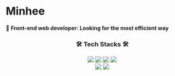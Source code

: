 # Minhee
🧐 **Front-end web developer: Looking for the most efficient way** 

<div align=center> 
  
<h3> 🛠 Tech Stacks 🛠 </h3> 

  
<img src="https://img.shields.io/badge/react-61DAFB?style=for-the-badge&logo=react&logoColor=black"> 
   <img src= "https://img.shields.io/badge/React%20Hook%20Form-%23EC5990.svg?style=for-the-badge&logo=reacthookform&logoColor=white"> 
   <img src= "https://camo.githubusercontent.com/47c21ef854794cf5ac5caea767d895396f7264ac6ada63d051cda8ed40b4e9a7/68747470733a2f2f696d672e736869656c64732e696f2f62616467652f72656475785f746f6f6c6b69742d3736344142433f7374796c653d666f722d7468652d6261646765266c6f676f3d7265647578266c6f676f436f6c6f723d7768697465"> <img src="https://camo.githubusercontent.com/a228c9d2e94f10ecf6dd0d64d9a94072e6c8cdf3d2152a5907b3942487d9cceb/68747470733a2f2f696d672e736869656c64732e696f2f62616467652f6178696f732d3632333646463f7374796c653d666f722d7468652d6261646765266c6f676f3d6178696f73266c6f676f436f6c6f723d7768697465"> 
<br />

   <img src="https://img.shields.io/badge/CLOUD FROUNT-31A8FF?style=for-the-badge&logo=CLOUD FROUNT&logoColor=white">
   <img src="https://img.shields.io/badge/styled--components-DB7093?style=for-the-badge&logo=styled-components&logoColor=white">

</div>
    
